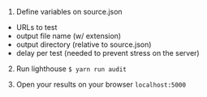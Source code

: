 
1. Define variables on source.json
  - URLs to test
  - output file name (w/ extension)
  - output directory (relative to source.json)
  - delay per test (needed to prevent stress on the server)

2. Run lighthouse 
```$ yarn run audit```

3. Open your results on your browser
```localhost:5000```